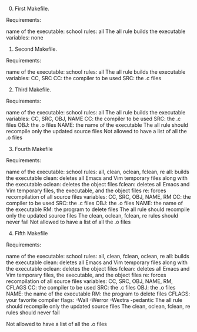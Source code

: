 0. First Makefile.

Requirements:

name of the executable: school
rules: all
The all rule builds the executable
variables: none

1. Second Makefile.

Requirements:

name of the executable: school
rules: all
The all rule builds the executable
variables: CC, SRC
CC: the compiler to be used
SRC: the .c files

2. Third Makefile.

Requirements:

name of the executable: school
rules: all
The all rule builds the executable
variables: CC, SRC, OBJ, NAME
CC: the compiler to be used
SRC: the .c files
OBJ: the .o files
NAME: the name of the executable
The all rule should recompile only the updated source files
Not allowed to have a list of all the .o files

3. Fourth Makefile

Requirements:

name of the executable: school
rules: all, clean, oclean, fclean, re
all: builds the executable
clean: deletes all Emacs and Vim temporary files along with the executable
oclean: deletes the object files
fclean: deletes all Emacs and Vim temporary files, the executable, and the object files
re: forces recompilation of all source files
variables: CC, SRC, OBJ, NAME, RM
CC: the compiler to be used
SRC: the .c files
OBJ: the .o files
NAME: the name of the executable
RM: the program to delete files
The all rule should recompile only the updated source files
The clean, oclean, fclean, re rules should never fail
Not allowed to have a list of all the .o files

4. Fifth Makefile

Requirements:

name of the executable: school
rules: all, clean, fclean, oclean, re
all: builds the executable
clean: deletes all Emacs and Vim temporary files along with the executable
oclean: deletes the object files
fclean: deletes all Emacs and Vim temporary files, the executable, and the object files
re: forces recompilation of all source files
variables: CC, SRC, OBJ, NAME, RM, CFLAGS
CC: the compiler to be used
SRC: the .c files
OBJ: the .o files
NAME: the name of the executable
RM: the program to delete files
CFLAGS: your favorite compiler flags: -Wall -Werror -Wextra -pedantic
The all rule should recompile only the updated source files
The clean, oclean, fclean, re rules should never fail

Not allowed to have a list of all the .o files
